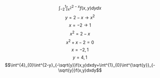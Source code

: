$$\int^{1}_{-2}\int^{2-x}_{x^2}f(x,y)dydx$$
$$y=2-x \to x^2$$
$$x=-2 \to 1$$
$$x^2=2-x$$
$$x^2+x-2=0$$
$$x=-2,1$$
$$y=4,1$$
$$\int^{4}_{0}\int^{2-y}_{-\sqrt{y}}f(x,y)dxdy+\int^{1}_{0}\int^{\sqrt{y}}_{-\sqrt{y}}f(x,y)dxdy$$